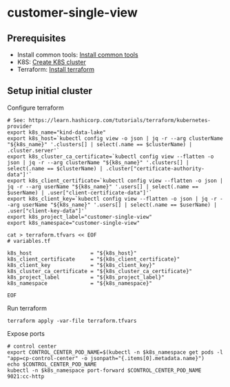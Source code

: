 # customer-single-view

## Prerequisites

* Install common tools: [Install common tools](INSTALL-COMMON-TOOLS.md)
* K8S: [Create K8S cluster](K8S-CREATE-CLUSTER.md)
* Terraform: [Install terraform](INSTALL-TERRAFORM.md)

## Setup initial cluster

Configure terraform
```shell
# See: https://learn.hashicorp.com/tutorials/terraform/kubernetes-provider
export k8s_name="kind-data-lake"
export k8s_host=`kubectl config view -o json | jq -r --arg clusterName "${k8s_name}" '.clusters[] | select(.name == $clusterName) | .cluster.server'`
export k8s_cluster_ca_certificate=`kubectl config view --flatten -o json | jq -r --arg clusterName "${k8s_name}" '.clusters[] | select(.name == $clusterName) | .cluster["certificate-authority-data"]'`
export k8s_client_certificate=`kubectl config view --flatten -o json | jq -r --arg userName "${k8s_name}" '.users[] | select(.name == $userName) | .user["client-certificate-data"]'`
export k8s_client_key=`kubectl config view --flatten -o json | jq -r --arg userName "${k8s_name}" '.users[] | select(.name == $userName) | .user["client-key-data"]'`
export k8s_project_label="customer-single-view"
export k8s_namespace="customer-single-view"

cat > terraform.tfvars << EOF
# variables.tf

k8s_host                   = "${k8s_host}"
k8s_client_certificate     = "${k8s_client_certificate}"
k8s_client_key             = "${k8s_client_key}"
k8s_cluster_ca_certificate = "${k8s_cluster_ca_certificate}"
k8s_project_label          = "${k8s_project_label}"
k8s_namespace              = "${k8s_namespace}"

EOF
```

Run terraform
```shell
terraform apply -var-file terraform.tfvars
```

Expose ports
```shell
# control center
export CONTROL_CENTER_POD_NAME=$(kubectl -n $k8s_namespace get pods -l "app=cp-control-center" -o jsonpath="{.items[0].metadata.name}")
echo $CONTROL_CENTER_POD_NAME
kubectl -n $k8s_namespace port-forward $CONTROL_CENTER_POD_NAME 9021:cc-http

```